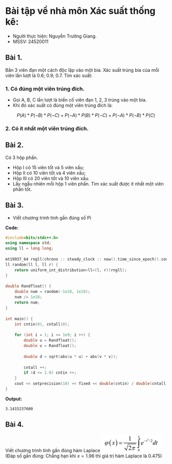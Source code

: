 # Bài tập về nhà môn Xác suất thống kê:

- Người thực hiện: Nguyễn Trường Giang.
- MSSV: 24520011

## Bài 1. 
Bắn 3 viên đạn một cách độc lập vào một bia. Xác suất trúng bia của mỗi viên lần lượt là 0.6; 0.9; 0.7. Tìm xác suất: 

### 1. Có đúng một viên trúng đích.

- Gọi A, B, C lần lượt là biến cố viên đạn 1, 2, 3 trúng vào một bia.
- Khi đó xác suất có đúng một viên trúng đích là:

$$ P(A) * P(\neg B) * P(\neg C) + P(\neg A) * P(B) * P(\neg C) + P(\neg A) * P(\neg B) * P(C)$$

### 2. Có ít nhất một viên trúng đích.


## Bài 2. 
Có 3 hộp phấn. 

- Hộp I có 15 viên tốt và 5 viên xấu; 
- Hộp II có 10 viên tốt và 4 viên xấu; 
- Hộp III có 20 viên tốt và 10 viên xấu. 
- Lấy ngẫu nhiên mỗi hộp 1 viên phấn. Tìm xác suất được ít nhất một viên phấn tốt.


## Bài 3. 
- Viết chương trình tính gần đúng số Pi

**Code:**
```cpp
#include<bits/stdc++.h>
using namespace std;
using ll = long long;

mt19937_64 rngll(chrono :: steady_clock :: now().time_since_epoch().count());
ll random(ll l, ll r) {
    return uniform_int_distribution<ll>(l, r)(rngll);
}

double Randfloat() {
    double num = random(-1e18, 1e18);
    num /= 1e18;
    return num;
}

int main() {
    int cntin(0), cntall(0);

    for (int i = 1; i <= 1e9; i ++) {
        double u = Randfloat();
        double v = Randfloat();

        double d = sqrt(abs(u * u) + abs(v * v));

        cntall ++;
        if (d <= 1.0) cntin ++;
    }
    cout << setprecision(10) << fixed << double(cntin) / double(cntall) * 4.0 << '\n';
}
```


**Output:**
```
3.1415237600
```

## Bài 4. 
Viết chương trình tính gần đúng hàm Laplace ![hàm Laplace](laplace.png) (Đáp số gần đúng: Chẳng hạn khi $x= 1.96$ thì giá trị hàm Laplace là $0.475$)

